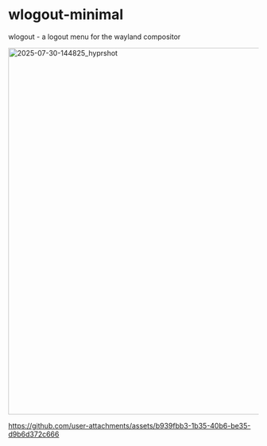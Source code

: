 # wlogout-minimal
wlogout - a logout menu for the wayland compositor 

<img width="1604" height="738" alt="2025-07-30-144825_hyprshot" src="https://github.com/user-attachments/assets/0045b6b1-bba2-45f5-86ff-1aec636cedd6" />

https://github.com/user-attachments/assets/b939fbb3-1b35-40b6-be35-d9b6d372c666

